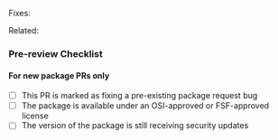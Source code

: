 <!---
Provide a short summary in the Title above. Examples of good PR titles:
* "ruby-3.1: new package"
* "haproxy: fix CVE-2014-123456"
-->

<!--
Please include references to any related issues. 
 -->

Fixes: 

Related: 

### Pre-review Checklist

<!--
This checklist is mostly useful as a reminder of small things that can easily be
forgotten – it is meant as a helpful tool rather than hoops to jump through.

At the moment of this PR you have the most information on what all the change
will affect, so please take the time to jot it down.

Put an `x` in all the items that apply, make notes next to any that haven't been
addressed, and remove any items that are not relevant to this PR.
-->

#### For new package PRs only

- [ ] This PR is marked as fixing a pre-existing package request bug
- [ ] The package is available under an OSI-approved or FSF-approved license
- [ ] The version of the package is still receiving security updates
